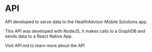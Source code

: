 # API

API developed to serve data to the HealthAdvisor Mobile Solutions app.

This API was developed with NodeJS, it makes calls to a GraphDB and sends data to a React Native App.

Visit API.md to learn more about the API
